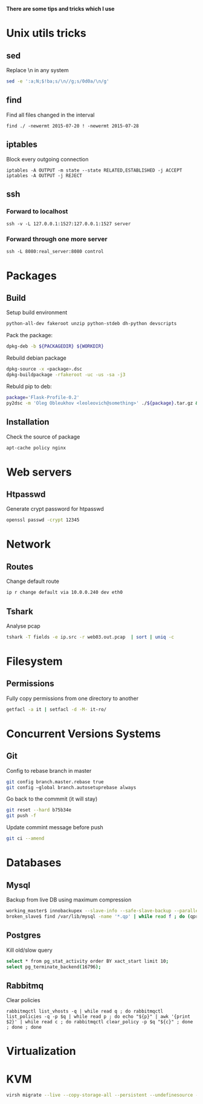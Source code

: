 **There are some tips and tricks which I use**

# Unix utils tricks
## sed

Replace \n in any system
```bash
sed -e ':a;N;$!ba;s/\n//g;s/0d0a/\n/g'
```

## find
Find all files changed in the interval
```
find ./ -newermt 2015-07-20 ! -newermt 2015-07-28
```

## iptables

Block every outgoing connection
```
iptables -A OUTPUT -m state --state RELATED,ESTABLISHED -j ACCEPT
iptables -A OUTPUT -j REJECT
```

## ssh
### Forward to localhost
```
ssh -v -L 127.0.0.1:1527:127.0.0.1:1527 server
```
### Forward through one more server
```
ssh -L 8080:real_server:8080 control
```

# Packages
## Build

Setup build environment
```bash
python-all-dev fakeroot unzip python-stdeb dh-python devscripts
```

Pack the package:
```bash
dpkg-deb -b ${PACKAGEDIR} ${WORKDIR}
```
Rebuild debian package
```bash
dpkg-source -x <package>.dsc
dpkg-buildpackage -rfakeroot -uc -us -sa -j3
```

Rebuld pip to deb:
```bash
package='Flask-Profile-0.2'
py2dsc -m 'Oleg Obleukhov <leoleovich@something>' ./${package}.tar.gz && cd deb_dist/${package} && DEB_BUILD_OPTIONS=nocheck debuild -i -us -uc -b
```

## Installation

Check the source of package
```bash
apt-cache policy nginx
```

# Web servers
## Htpasswd
Generate crypt password for htpasswd
```bash
openssl passwd -crypt 12345
```

# Network
## Routes

Change default route
```bash
ip r change default via 10.0.0.240 dev eth0
```
## Tshark

Analyse pcap
```bash
tshark -T fields -e ip.src -r web03.out.pcap  | sort | uniq -c
```

# Filesystem
## Permissions

Fully copy permissions from one directory to another
```bash
getfacl -a it | setfacl -d -M- it-ro/
```

# Concurrent Versions Systems
## Git

Config to rebase branch in master
```bash
git config branch.master.rebase true
git config —global branch.autosetuprebase always
```

Go back to the commmit (it will stay)
```bash
git reset --hard b75b34e 
git push -f
```

Update commint message before push
```bash
git ci --amend
```

# Databases
## Mysql

Backup from live DB using maximum compression
```bash
working_master$ innobackupex --slave-info --safe-slave-backup --parallel=8 --compress --compress-threads=8 --stream=xbstream ./ | ssh -o StrictHostKeyChecking=no <broken_slave> "xbstream -xC /var/lib/mysql/"
broken_slave$ find /var/lib/mysql -name '*.qp' | while read f ; do (qpress -dv $f $(dirname $f) && rm $f)&  done
```

## Postgres

Kill old/slow query
```bash
select * from pg_stat_activity order BY xact_start limit 10;
select pg_terminate_backend(16796);
```
## Rabbitmq

Clear policies
```
rabbitmqctl list_vhosts -q | while read q ; do rabbitmqctl list_policies -q -p $q | while read p ; do echo "${p}" | awk '{print $2}' | while read c ; do rabbitmqctl clear_policy -p $q "${c}" ; done ; done ; done
```
# Virtualization
# KVM

```bash
virsh migrate --live --copy-storage-all --persistent --undefinesource --change-protection --auto-converge --domain <VM> --abort-on-error --desturi qemu+ssh://<HV address>/system --timeout 600
```
